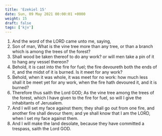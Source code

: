 ```yaml
---
title: 'Ezekiel 15'
date: Sun, 09 May 2021 00:00:01 +0000
weight: 15
draft: false
tags: ['kjv'] 
---
```


1. And the word of the LORD came unto me, saying,
2. Son of man, What is the vine tree more than any tree, or than a branch which is among the trees of the forest?
3. Shall wood be taken thereof to do any work? or will men take a pin of it to hang any vessel thereon?
4. Behold, it is cast into the fire for fuel; the fire devoureth both the ends of it, and the midst of it is burned. Is it meet for any work?
5. Behold, when it was whole, it was meet for no work: how much less shall it be meet yet for any work, when the fire hath devoured it, and it is burned?
6. Therefore thus saith the Lord GOD; As the vine tree among the trees of the forest, which I have given to the fire for fuel, so will I give the inhabitants of Jerusalem.
7. And I will set my face against them; they shall go out from one fire, and another fire shall devour them; and ye shall know that I am the LORD, when I set my face against them.
8. And I will make the land desolate, because they have committed a trespass, saith the Lord GOD.

